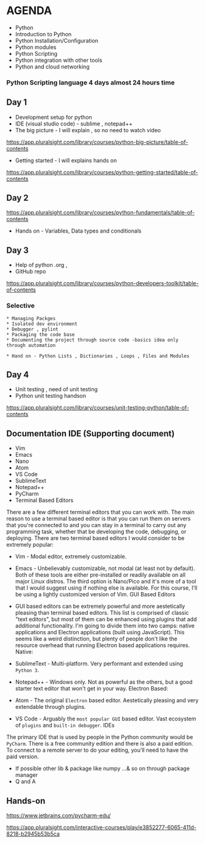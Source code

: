 # AGENDA 

* Python
* Introduction to Python
* Python Installation/Configuration
* Python modules
* Python Scripting
* Python integration with other tools
* Python and cloud networking


### Python Scripting language 4 days almost 24 hours time

## Day 1

* Development setup for python  
* IDE (visual studio code) - sublime , notepad++
* The big picture - I will explain , so no need to watch video

<https://app.pluralsight.com/library/courses/python-big-picture/table-of-contents>

* Getting started  -  I will explains hands on 

<https://app.pluralsight.com/library/courses/python-getting-started/table-of-contents>


## Day 2

<https://app.pluralsight.com/library/courses/python-fundamentals/table-of-contents>

* Hands on - Variables, Data types and conditionals

## Day 3

* Help of python .org , 
* GitHub repo

<https://app.pluralsight.com/library/courses/python-developers-toolkit/table-of-contents>


### Selective 
    * Managing Packges 
    * Isolated dev environment
    * Debugger , pylint
    * Packaging the code base
    * Documenting the project through source code -basics idea only through automation
      
    * Hand on - Python Lists , Dictionaries , Loops , Files and Modules

## Day 4

* Unit testing  , need of unit testing
* Python unit testing  handson

<https://app.pluralsight.com/library/courses/unit-testing-python/table-of-contents>


## Documentation IDE (Supporting document)

* Vim
* Emacs
* Nano
* Atom
* VS Code
* SublimeText
* Notepad++
* PyCharm
* Terminal Based Editors

There are a few different terminal editors that you can work with. The main reason to use a terminal based editor is that you can run them on servers that you're connected to and you can stay in a terminal to carry out any programming task, whether that be developing the code, debugging, or deploying. There are two terminal based editors I would consider to be extremely popular:

* Vim - Modal editor, extremely customizable.

* Emacs - Unbelievably customizable, not modal (at least not by default).
Both of these tools are either pre-installed or readily available on all major Linux distros.
The third option is Nano/Pico and it's more of a tool that I would suggest using if nothing else is available.
For this course, I'll be using a lightly customized version of Vim.
GUI Based Editors

* GUI based editors can be extremely powerful and more aestetically pleasing than terminal based editors. This list is comprised of classic "text editors", but most of them can be enhanced using plugins that add additional functionality. I'm going to divide them into two camps: native applications and Electron applications (built using JavaScript). This seems like a weird distinction, but plenty of people don't like the resource overhead that running Electron based applications requires.
Native:
* SublimeText - Multi-platform. Very performant and extended using `Python 3`.
* Notepad++ - Windows only. Not as powerful as the others, but a good starter text editor that won't get in your way.
Electron Based:
* Atom - The original `Electron` based editor. Aestetically pleasing and very extendable through plugins.
* VS Code - Arguably the ```most popular GUI``` based editor. Vast ecosystem of `plugins` and ``built-in debugger``.
IDEs

The primary IDE that is used by people in the Python community would be `PyCharm`. There is a free community edition and there is also a paid edition. To connect to a remote server to do your editing, you'll need to have the paid version.

* If possible other lib & package like numpy …& so on through package manager
* Q and A

## Hands-on 

<https://www.jetbrains.com/pycharm-edu/>

<https://app.pluralsight.com/interactive-courses/play/e3852277-6065-411d-8218-b2945b53b5ca>

